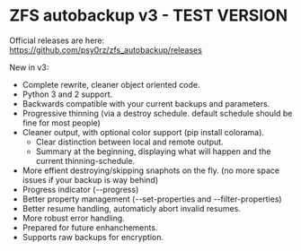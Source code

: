 # ZFS autobackup v3 - TEST VERSION

Official releases are here: https://github.com/psy0rz/zfs_autobackup/releases

New in v3:
 * Complete rewrite, cleaner object oriented code.
 * Python 3 and 2 support.
 * Backwards compatible with your current backups and parameters.
 * Progressive thinning (via a destroy schedule. default schedule should be fine for most people)
 * Cleaner output, with optional color support (pip install colorama). 
   * Clear distinction between local and remote output.
   * Summary at the beginning, displaying what will happen and the current thinning-schedule.
 * More effient destroying/skipping snaphots on the fly. (no more space issues if your backup is way behind)
 * Progress indicator (--progress)
 * Better property management (--set-properties and --filter-properties)
 * Better resume handling, automaticly abort invalid resumes.
 * More robust error handling.
 * Prepared for future enhanchements.
 * Supports raw backups for encryption.